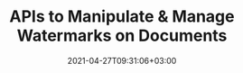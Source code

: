 ---
############################# Static ############################
layout: "product"
date: 2021-04-27T09:31:06+03:00
draft: false

############################# Head ############################
head_title: ".NET & Java Library to Manage Text & Image Watermarks to Documents"
head_description: "Document watermarking APIs native to C# .NET & Java. Add the ability to manipulate watermarks in popular document formats."

############################# Header ############################
title: "APIs to Manipulate & Manage Watermarks on Documents"
description: "Add the ability to manipulate watermarks in your .NET & Java apps for popular document formats."

############################# APIs ###############################
apis:
  enable: true

  api:
    # api loop
    - title: "GroupDocs.Watermark On Premise APIs Include"
      
      api_product:
        # api_product loop
        - link: "https://products.groupdocs.com/watermark/net/"
          img_alt: "GroupDocs.Watermark for .NET"
          image: "https://www.groupdocs.cloud/templates/groupdocs/images/product-logos/groupdocs-watermark-net.png"
          product: "GroupDocs.Watermark for"
          platform: ".NET"
          content: "Native .NET APIs for Windows Forms, ASP.NET, WPF, WCF & other .NET Framework based applications."

        # api_product loop
        - link: "https://products.groupdocs.com/watermark/java/"
          img_alt: "GroupDocs.Watermark for Java"
          image: "https://www.groupdocs.cloud/templates/groupdocs/images/product-logos/groupdocs-watermark-java.png"
          product: "GroupDocs.Watermark for"
          platform: "Java"
          content: "Native Java APIs for the Desktop, Web & other Java SE or EE based applications."

############################# Back to top ###############################
back_to_top:
  enable: true
---